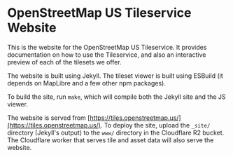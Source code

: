 # OpenStreetMap US Tileservice Website

This is the website for the OpenStreetMap US Tileservice. It provides documentation on how to use the Tileservice, and also an interactive preview of each of the tilesets we offer.

The website is built using Jekyll. The tileset viewer is built using ESBuild (it depends on MapLibre and a few other npm packages).

To build the site, run `make`, which will compile both the Jekyll site and the JS viewer.

The website is served from [https://tiles.openstreetmap.us/](https://tiles.openstreetmap.us/). To deploy the site, upload the `_site/` directory (Jekyll's output) to the `www/` directory in the Cloudflare R2 bucket. The Cloudflare worker that serves tile and asset data will also serve the website.

